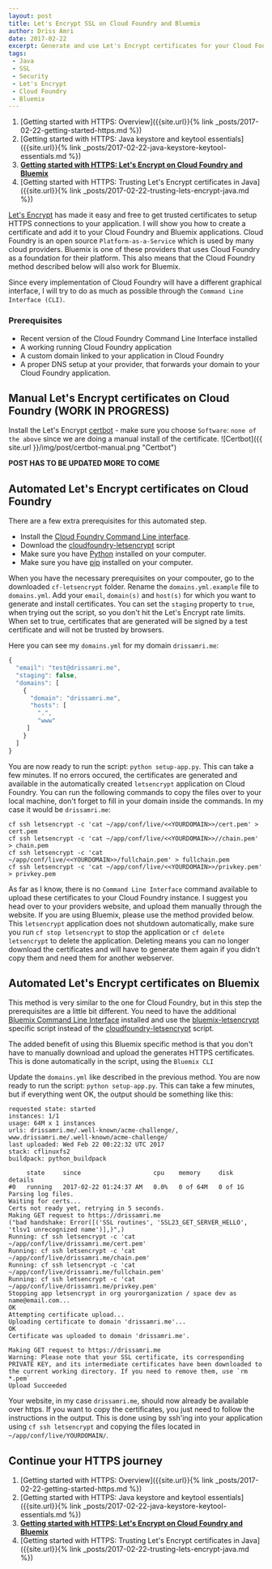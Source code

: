 ```yaml
---
layout: post
title: Let's Encrypt SSL on Cloud Foundry and Bluemix
author: Driss Amri
date: 2017-02-22
excerpt: Generate and use Let's Encrypt certificates for your Cloud Foundry and Bluemix applications
tags:
 - Java
 - SSL
 - Security 
 - Let's Encrypt
 - Cloud Foundry
 - Bluemix
---
```

1. [Getting started with HTTPS: Overview]({{site.url}}{% link _posts/2017-02-22-getting-started-https.md %})
2. [Getting started with HTTPS: Java keystore and keytool essentials]({{site.url}}{% link _posts/2017-02-22-java-keystore-keytool-essentials.md %})
3. **[Getting started with HTTPS: Let's Encrypt on Cloud Foundry and Bluemix]()**
4. [Getting started with HTTPS: Trusting Let's Encrypt certificates in Java]({{site.url}}{% link _posts/2017-02-22-trusting-lets-encrypt-java.md %})

[Let's Encrypt](https://letsencrypt.org/) has made it easy and free to get trusted certificates to setup HTTPS connections to your application. I will show you how to create a certificate and add it to your Cloud Foundry and Bluemix applications. Cloud Foundry is an open source `Platform-as-a-Service` which is used by many cloud providers. Bluemix is one of these providers that uses Cloud Foundry as a foundation for their platform. This also means that the Cloud Foundry method described below will also work for Bluemix. 

Since every implementation of Cloud Foundry will have a different graphical interface, I will try to do as much as possible through the `Command Line Interface (CLI)`.

### Prerequisites
- Recent version of the Cloud Foundry Command Line Interface installed
- A working running Cloud Foundry application
- A custom domain linked to your application in Cloud Foundry 
- A proper DNS setup at your provider, that forwards your domain to your Cloud Foundry application.

## Manual Let's Encrypt certificates on Cloud Foundry (WORK IN PROGRESS)

Install the Let's Encrypt [certbot](https://certbot.eff.org/) - make sure you choose `Software`: `none of the above` since we are doing a manual install of the certificate.
![Certbot]({{ site.url }}/img/post/certbot-manual.png "Certbot")

**POST HAS TO BE UPDATED MORE TO COME**

## Automated Let's Encrypt certificates on Cloud Foundry

There are a few extra prerequisites for this automated step.  
- Install the [Cloud Foundry Command Line interface](http://docs.cloudfoundry.org/cf-cli/install-go-cli.html).  
- Download the [cloudfoundry-letsencrypt](https://github.com/bsyk/cf-letsencrypt) script  
- Make sure you have [Python](https://www.python.org/downloads/) installed on your computer.  
- Make sure you have [pip](https://pip.pypa.io/en/stable/installing/) installed on your computer.  

When you have the necessary prerequisites on your compouter, go to the downloaded `cf-letsencrypt` folder. Rename the `domains.yml.example` file to `domains.yml`. Add your `email`, `domain(s)` and `host(s)` for which you want to generate and install certificates. You can set the `staging` property to `true`, when trying out the script, so you don't hit the Let's Encrypt rate limits. When set to true, certificates that are generated will be signed by a test certificate and will not be trusted by browsers. 

Here you can see my `domains.yml` for my domain `drissamri.me`:

```javascript
{
  "email": "test@drissamri.me",
  "staging": false,
  "domains": [
    {
      "domain": "drissamri.me",
      "hosts": [
        ".",
        "www"
     ]
    }
  ]
}
```
You are now ready to run the script: `python setup-app.py`. This can take a few minutes. If no errors occured, the certificates are generated and available in the automatically created `letsencrypt` application on Cloud Foundry. You can run the following commands to copy the files over to your local machine, don't forget to fill in your domain inside the commands. In my case it would be `drissamri.me`:

```shell
cf ssh letsencrypt -c 'cat ~/app/conf/live/<<YOURDOMAIN>>/cert.pem' > cert.pem
cf ssh letsencrypt -c 'cat ~/app/conf/live/<<YOURDOMAIN>>//chain.pem' > chain.pem
cf ssh letsencrypt -c 'cat ~/app/conf/live/<<YOURDOMAIN>>/fullchain.pem' > fullchain.pem
cf ssh letsencrypt -c 'cat ~/app/conf/live/<<YOURDOMAIN>>/privkey.pem' > privkey.pem
```

As far as I know, there is no `Command Line Interface` command available to upload these certificates to your Cloud Foundry instance. I suggest you head over to your providers website, and upload them manually through the website. If you are using Bluemix, please use the method provided below. This `letsencrypt` application does not shutdown automatically, make sure you run `cf stop letsencrypt` to stop the application or `cf delete letsencrypt` to delete the application. Deleting means you can no longer download the certificates and will have to generate them again if you didn't copy them and need them for another webserver.

## Automated Let's Encrypt certificates on Bluemix

This method is very similar to the one for Cloud Foundry, but in this step the prerequisites are a little bit different. You need to have the additional [Bluemix Command Line Interface](http://clis.ng.bluemix.net/ui/home.html) installed and use the [bluemix-letsencrypt](https://github.com/ibmjstart/bluemix-letsencrypt) specific script instead of the [cloudfoundry-letsencrypt](https://github.com/bsyk/cf-letsencrypt) script. 

The added benefit of using this Bluemix specific method is that you don't have to manually download and upload the generates HTTPS certificates. This is done automatically in the script, using the `Bluemix CLI`

Update the `domains.yml` like described in the previous method. You are now ready to run the script: `python setup-app.py`. This can take a few minutes, but if everything went OK, the output should be something like this: 
```shell
requested state: started
instances: 1/1
usage: 64M x 1 instances
urls: drissamri.me/.well-known/acme-challenge/, www.drissamri.me/.well-known/acme-challenge/
last uploaded: Wed Feb 22 00:22:32 UTC 2017
stack: cflinuxfs2
buildpack: python_buildpack

     state     since                    cpu    memory     disk      details
#0   running   2017-02-22 01:24:37 AM   0.0%   0 of 64M   0 of 1G
Parsing log files.
Waiting for certs...
Certs not ready yet, retrying in 5 seconds.
Making GET request to https://drissamri.me
("bad handshake: Error([('SSL routines', 'SSL23_GET_SERVER_HELLO', 'tlsv1 unrecognized name')],)",)
Running: cf ssh letsencrypt -c 'cat ~/app/conf/live/drissamri.me/cert.pem'
Running: cf ssh letsencrypt -c 'cat ~/app/conf/live/drissamri.me/chain.pem'
Running: cf ssh letsencrypt -c 'cat ~/app/conf/live/drissamri.me/fullchain.pem'
Running: cf ssh letsencrypt -c 'cat ~/app/conf/live/drissamri.me/privkey.pem'
Stopping app letsencrypt in org yourorganization / space dev as name@email.com...
OK
Attempting certificate upload...
Uploading certificate to domain 'drissamri.me'...
OK
Certificate was uploaded to domain 'drissamri.me'.

Making GET request to https://drissamri.me
Warning: Please note that your SSL certificate, its corresponding PRIVATE KEY, and its intermediate certificates have been downloaded to the current working directory. If you need to remove them, use `rm *.pem`
Upload Succeeded
```

Your website, in my case `drissamri.me`, should now already be available over https. If you want to copy the certificates, you just need to follow the instructions in the output. This is done using by ssh'ing into your application using `cf ssh letsencrypt` and copying the files located in `~/app/conf/live/YOURDOMAIN/`.

## Continue your HTTPS journey
1. [Getting started with HTTPS: Overview]({{site.url}}{% link _posts/2017-02-22-getting-started-https.md %})
2. [Getting started with HTTPS: Java keystore and keytool essentials]({{site.url}}{% link _posts/2017-02-22-java-keystore-keytool-essentials.md %})
3. **[Getting started with HTTPS: Let's Encrypt on Cloud Foundry and Bluemix]()**
4. [Getting started with HTTPS: Trusting Let's Encrypt certificates in Java]({{site.url}}{% link _posts/2017-02-22-trusting-lets-encrypt-java.md %})
